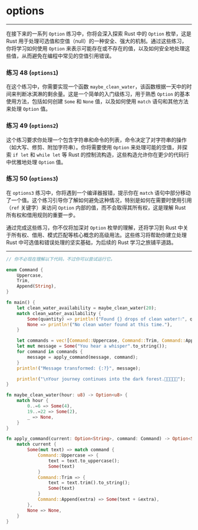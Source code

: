 # options

---

在接下来的一系列 `Option` 练习中，你将会深入探索 Rust 中的 `Option` 枚举，这是 Rust 用于处理可选值和空值（null）的一种安全、强大的机制。通过这些练习，你将学习如何使用 `Option` 来表示可能存在或不存在的值，以及如何安全地处理这些值，从而避免在编程中常见的空值引用错误。

### 练习 48 (`options1`)

在这个练习中，你需要实现一个函数 `maybe_clean_water`，该函数根据一天中的时间来判断冰淇淋的剩余量。这是一个简单的入门级练习，用于熟悉 `Option` 的基本使用方法，包括如何创建 `Some` 和 `None` 值，以及如何使用 `match` 语句和其他方法来处理 `Option` 值。

### 练习 49 (`options2`)

这个练习要求你处理一个包含字符串和命令的列表，命令决定了对字符串的操作（如大写、修剪、附加字符串）。你将需要使用 `Option` 来处理可能的空值，并探索 `if let` 和 `while let` 等 Rust 的控制流构造，这些构造允许你在更少的代码行中优雅地处理 `Option` 值。

### 练习 50 (`options3`)

在 `options3` 练习中，你将遇到一个编译器报错，提示你在 `match` 语句中部分移动了一个值。这个练习引导你了解如何避免这种情况，特别是如何在需要时使用引用（`ref` 关键字）来访问 `Option` 内部的值，而不会取得其所有权，这是理解 Rust 所有权和借用规则的重要一步。

通过完成这些练习，你不仅将加深对 `Option` 枚举的理解，还将学习到 Rust 中关于所有权、借用、模式匹配等核心概念的高级用法。这些练习将帮助你建立处理 Rust 中可选值和错误处理的坚实基础，为后续的 Rust 学习之旅铺平道路。

---

```rust
// 你不必现在理解以下代码，不过你可以尝试运行它。

enum Command {
    Uppercase,
    Trim,
    Append(String),
}

fn main() {
    let clean_water_availability = maybe_clean_water(20);
    match clean_water_availability {
        Some(quantity) => println!("Found {} drops of clean water!💧", quantity),
        None => println!("No clean water found at this time."),
    }

    let commands = vec![Command::Uppercase, Command::Trim, Command::Append(" in the forest".to_string())];
    let mut message = Some("You hear a whisper".to_string());
    for command in commands {
        message = apply_command(message, command);
    }
    println!("Message transformed: {:?}", message);

    println!("\nYour journey continues into the dark forest.🌲🌲🌲🌲🌲");
}

fn maybe_clean_water(hour: u8) -> Option<u8> {
    match hour {
        0..=6 => Some(4),
        19..=22 => Some(2), 
        _ => None,
    }
}

fn apply_command(current: Option<String>, command: Command) -> Option<String> {
    match current {
        Some(mut text) => match command {
            Command::Uppercase => {
                text = text.to_uppercase();
                Some(text)
            }
            Command::Trim => {
                text = text.trim().to_string();
                Some(text)
            }
            Command::Append(extra) => Some(text + &extra),
        },
        None => None,
    }
}

```
